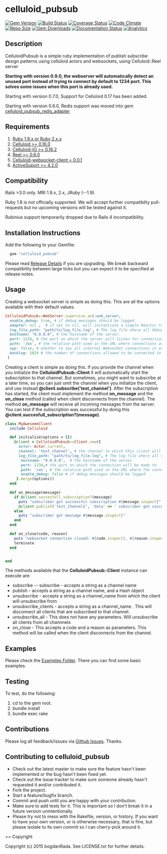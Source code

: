 celluloid_pubsub
================

[![Gem Version](https://badge.fury.io/rb/celluloid_pubsub.svg)](http://badge.fury.io/rb/celluloid_pubsub) [![Build Status](https://travis-ci.org/bogdanRada/celluloid_pubsub.png?branch=master,develop)](https://travis-ci.org/bogdanRada/celluloid_pubsub) [![Coverage Status](https://coveralls.io/repos/bogdanRada/celluloid_pubsub/badge.svg?branch=master)](https://coveralls.io/r/bogdanRada/celluloid_pubsub?branch=master) [![Code Climate](https://codeclimate.com/github/bogdanRada/celluloid_pubsub/badges/gpa.svg)](https://codeclimate.com/github/bogdanRada/celluloid_pubsub) [![Repo Size](https://reposs.herokuapp.com/?path=bogdanRada/celluloid_pubsub)](https://github.com/bogdanRada/celluloid_pubsub) [![Gem Downloads](https://ruby-gem-downloads-badge.herokuapp.com/celluloid_pubsub?type=total&style=dynamic)](https://github.com/bogdanRada/celluloid_pubsub) [![Documentation Status](https://inch-ci.org/github/bogdanRada/celluloid_pubsub.svg?branch=master)](https://inch-ci.org/github/bogdanRada/celluloid_pubsubb) [![Analytics](https://ga-beacon.appspot.com/UA-72570203-1/bogdanRada/celluloid_pubsub)](https://github.com/bogdanRada/celluloid_pubsub)

Description
-----------

CelluloidPubsub is a simple ruby implementation of publish subscribe design patterns using celluloid actors and websockets, using Celluloid::Reel server

**Starting with version 0.9.0, the webserver will automatically detect an unused port instead of trying to connect by default to 1234 port. This solves some issues when this port is already used.**

Starting with version 0.7.0, Support for Celluloid 0.17 has been added.

Starting with version 0.6.0, Redis support was moved into gem [celluloid_pubsub_redis_adapter](https://github.com/bogdanRada/celluloid_pubsub_redis_adapter)

Requirements
------------

1.	[Ruby 1.9.x or Ruby 2.x.x](http://www.ruby-lang.org)
2.	[Celluloid >= 0.16.0](https://github.com/celluloid/celluloid)
3.	[Celluloid-IO >= 0.16.2](https://github.com/celluloid/celluloid-io)
4.	[Reel >= 0.6.0](https://github.com/celluloid/reel)
5.	[Celluloid-websocket-client = 0.0.1](https://github.com/jeremyd/celluloid-websocket-client)
6.	[ActiveSuport >= 4.2.0](https://rubygems.org/gems/activesupport)

Compatibility
-------------

Rails >3.0 only. MRI 1.9.x, 2.x, JRuby (--1.9).

Ruby 1.8 is not officially supported. We will accept further compatibilty pull-requests but no upcoming versions will be tested against it.

Rubinius support temporarily dropped due to Rails 4 incompatibility.

Installation Instructions
-------------------------

Add the following to your Gemfile:

```ruby
  gem "celluloid_pubsub"
```

Please read [Release Details](https://github.com/bogdanRada/celluloid_pubsub/releases) if you are upgrading. We break backward compatibility between large ticks but you can expect it to be specified at release notes.

Usage
-----

Creating a websocket server is simple as doing this. This are all the options available with their default values.

```ruby
CelluloidPubsub::WebServer.supervise_as(:web_server,
  enable_debug: true, # if debug messages should be logged
  adapter: nil ,  # if set to nil, will instantiate a simple Reactor to handle the connections which  has no dependencies . Otherwise will try to use that adapter.  Please see [celluloid_pubsub_redis_adapter](https://github.com/bogdanRada/celluloid_pubsub_redis_adapter) for more details on using redis adapter
  log_file_path: "path/to/log_file.log", # The log file where all debugging information will be printed
  hostname: "0.0.0.0", # the hostname of the server.
  port: 1234, # the port on which the server will listen for connections
  path: '/ws', # the relative path used in the URL where connections are allowed to connect
  spy: false, # whether to spy all internal Websocket connections in order to get more debugging information
  backlog: 1024 # the number of connections allowed to be connected to the server at a certain time
 )
```

Creating a client is simple as doing this. If you provide the channel when you initialize the **CelluloidPubsub::Client** it will automatically start the subscription to that channel. But sometimes, you might want to subscribe at a later time, so you can just omit the channel when you initialize the client, and use instead **@client.subscribe('test_channel')**. After the subscription has started, the client must implement the method **on_message** and the **on_close** method (called when client disconnects from the channel). The method **on_message** will receive all incoming messages from the server. You can test if the subscription was successful by doing this **@client.succesfull_subscription?(message)**.

```ruby
class MyAwesomeClient
  include Celluloid

  def initialize(options = {})
    @client = CelluloidPubsub::Client.new({
      actor: Actor.current,
      channel: 'test_channel', # the channel to which this client will subscribe to.
      log_file_path: "path/to/log_file.log", # The log file where all debugging information will be printed
       hostname: "0.0.0.0",  # the hostname of the server.
       port: 1234,# the port on which the connection will be made to
       path: '/ws', # the relative path used in the URL where the connection will be connecting to
       enable_debug: false # if debug messages should be logged
     }.merge(options))
  end

  def on_message(message)
    if @client.succesfull_subscription?(message)
      puts "subscriber got successful subscription #{message.inspect}"
      @client.publish('test_channel2', 'data' => ' subscriber got successfull subscription') # the message needs to be a Hash
    else
      puts "subscriber got message #{message.inspect}"
    end
  end

  def on_close(code, reason)
    puts "websocket connection closed: #{code.inspect}, #{reason.inspect}"
    terminate
  end


end

```

The methods available that the **CelluloidPubsub::Client** instance can execute are:

-	subscribe -- subscribe - accepts a string as a channel name
-	publish - accepts a string as a channel name, and a Hash object
-	unsubscribe - accepts a string as a channel_name from which the client will unsubscribe from
-	unsubscribe_clients - accepts a string as a channel_name . This will disconnect all clients that are subscribed to that channel.
-	unsubscribe_all - This does not have any parameters. Will unsubscribe all clients from all channnels
-	on_close - This accepts a code and a reason as parameters. This method will be called when the client disconnects from the channel.

Examples
--------

Please check the [Examples Folder](https://github.com/bogdanRada/celluloid_pubsub/tree/master/examples). There you can find some basic examples.

Testing
-------

To test, do the following:

1.	cd to the gem root.
2.	bundle install
3.	bundle exec rake

Contributions
-------------

Please log all feedback/issues via [Github Issues](http://github.com/bogdanRada/celluloid_pubsub/issues). Thanks.

Contributing to celluloid_pubsub
--------------------------------

-	Check out the latest master to make sure the feature hasn't been implemented or the bug hasn't been fixed yet.
-	Check out the issue tracker to make sure someone already hasn't requested it and/or contributed it.
-	Fork the project.
-	Start a feature/bugfix branch.
-	Commit and push until you are happy with your contribution.
-	Make sure to add tests for it. This is important so I don't break it in a future version unintentionally.
-	Please try not to mess with the Rakefile, version, or history. If you want to have your own version, or is otherwise necessary, that is fine, but please isolate to its own commit so I can cherry-pick around it.

== Copyright

Copyright (c) 2015 bogdanRada. See LICENSE.txt for further details.
